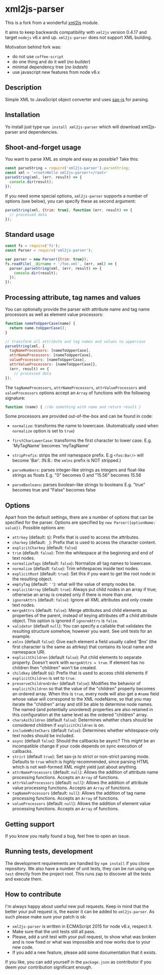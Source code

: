 xml2js-parser
=============

This is a fork from a wonderful [xml2js](https://www.npmjs.com/package/xml2js) module. 

It aims to keep backwards compatibility with `xml2js` version 0.4.17 and 
target `nodejs` v6.x and up. `xml2js-parser` does not support XML building.

Motivation behind fork was:
- do not use `coffee-script`
- do one thing and do it well (_no builder_)
- minimal dependency tree (_no lodash_)
- use javascript new features from node v6.x

Description
-----------

Simple XML to JavaScript object converter and uses [sax-js](https://github.com/isaacs/sax-js/) for parsing.

Installation
-----------

Yo install just type `npm install xml2js-parser` which will download xml2js-parser and dependencies.

Shoot-and-forget usage
----------------------

You want to parse XML as simple and easy as possible? Take this:

```javascript
const parseString = require('xml2js-parser').parseString;
const xml = '<root>Hello xml2js-parser!</root>'
parseString(xml, (err, result) => {
  console.dir(result);
});
```

If you need some special options, `xml2js-parser` supports a number of
options (see below), you can specify these as second argument:

```javascript
parseString(xml, {trim: true}, function (err, result) => {
  // processed data
});
```

Standard usage
--------------

```javascript
const fs = require('fs');
const Parser = require('xml2js-parser');

var parser = new Parser({trim: true});
fs.readFile(__dirname + '/foo.xml', (err, xml) => {
  parser.parseString(xml, (err, result) => {
    console.dir(result);
  });
});
```

Processing attribute, tag names and values
------------------------------------------

You can optionally provide the parser with attribute name and tag name processors as well 
as element value processors:

```javascript
function nameToUpperCase(name) {
  return name.toUpperCase();
}

// transform all attribute and tag names and values to uppercase
parseString(xml, {
  tagNameProcessors: [nameToUpperCase],
  attrNameProcessors: [nameToUpperCase],
  valueProcessors: [nameToUpperCase],
  attrValueProcessors: [nameToUpperCase]},
  (err, result) => {
    // processed data
});
```

The `tagNameProcessors`, `attrNameProcessors`, `attrValueProcessors` and `valueProcessors` options
accept an `Array` of functions with the following signature:

```javascript
function (name) { //do something with name and return result }
```

Some processors are provided out-of-the-box and can be found in code:

- `normalize`: transforms the name to lowercase.
(Automatically used when `normalize` option is set to `true`)

- `firstCharLowerCase`: transforms the first character to lower case.
E.g. 'MyTagName' becomes 'myTagName'

- `stripPrefix`: strips the xml namespace prefix. E.g `<foo:Bar/>` will become 'Bar'.
(N.B.: the `xmlns` prefix is NOT stripped.)

- `parseNumbers`: parses integer-like strings as integers and float-like strings as floats
E.g. "0" becomes 0 and "15.56" becomes 15.56

- `parseBooleans`: parses boolean-like strings to booleans
E.g. "true" becomes true and "False" becomes false

Options
-------

Apart from the default settings, there are a number of options that can be
specified for the parser. Options are specified by ``new Parser({optionName:
value})``. Possible options are:

  * `attrkey` (default: `$`): Prefix that is used to access the attributes.
  * `charkey` (default: `_`): Prefix that is used to access the character content. 
  * `explicitCharkey` (default: `false`)
  * `trim` (default: `false`): Trim the whitespace at the beginning and end of
    text nodes.
  * `normalizeTags` (default: `false`): Normalize all tag names to lowercase.
  * `normalize` (default: `false`): Trim whitespaces inside text nodes.
  * `explicitRoot` (default: `true`): Set this if you want to get the root
    node in the resulting object.
  * `emptyTag` (default: `''`): what will the value of empty nodes be.
  * `explicitArray` (default: `true`): Always put child nodes in an array if
    true; otherwise an array is created only if there is more than one.
  * `ignoreAttrs` (default: `false`): Ignore all XML attributes and only create
    text nodes.
  * `mergeAttrs` (default: `false`): Merge attributes and child elements as
    properties of the parent, instead of keying attributes off a child
    attribute object. This option is ignored if `ignoreAttrs` is `false`.
  * `validator` (default `null`): You can specify a callable that validates
    the resulting structure somehow, however you want. See unit tests
    for an example.
  * `xmlns` (default `false`): Give each element a field usually called '$ns'
    (the first character is the same as attrkey) that contains its local name
    and namespace URI.
  * `explicitChildren` (default `false`): Put child elements to separate
    property. Doesn't work with `mergeAttrs = true`. If element has no children
    then "children" won't be created. 
  * `childkey` (default `$$`): Prefix that is used to access child elements if
    `explicitChildren` is set to `true`. 
  * `preserveChildrenOrder` (default `false`): Modifies the behavior of
    `explicitChildren` so that the value of the "children" property becomes an
    ordered array. When this is `true`, every node will also get a `#name` field
    whose value will correspond to the XML nodeName, so that you may iterate
    the "children" array and still be able to determine node names. The named
    (and potentially unordered) properties are also retained in this
    configuration at the same level as the ordered "children" array. 
  * `charsAsChildren` (default `false`): Determines whether chars should be
    considered children if `explicitChildren` is on.
  * `includeWhiteChars` (default `false`): Determines whether whitespace-only
     text nodes should be included. 
  * `async` (default `false`): Should the callbacks be async? This *might* be
    an incompatible change if your code depends on sync execution of callbacks.
  * `strict` (default `true`): Set sax-js to strict or non-strict parsing mode.
    Defaults to `true` which is *highly* recommended, since parsing HTML which
    is not well-formed XML might yield just about anything. 
  * `attrNameProcessors` (default: `null`): Allows the addition of attribute
    name processing functions. Accepts an `Array` of functions.
  * `attrValueProcessors` (default: `null`): Allows the addition of attribute
    value processing functions. Accepts an `Array` of functions.
  * `tagNameProcessors` (default: `null`): Allows the addition of tag name
    processing functions. Accepts an `Array` of functions.
  * `valueProcessors` (default: `null`): Allows the addition of element value
    processing functions. Accepts an `Array` of functions.

Getting support
---------------

If you know you really found a bug, feel free to open an issue.

Running tests, development
--------------------------

The development requirements are handled by `npm install` if you clone repository.
We also have a number of unit tests, they can be run using `npm test` directly
from the project root. This runs zap to discover all the tests and execute
them.

How to contribute
-----------------

I'm always happy about useful new pull requests. Keep in mind that the better
your pull request is, the easier it can be added to `xml2js-parser`. As such please
make sure your patch is ok:

 * `xml2js-parser` is written in ECMAScript 2015 for node v6.x, respect it.
 * Make sure that the unit tests still all pass. 
 * Please, add a unit test with your pull request, to show what was broken and
   is now fixed or what was impossible and now works due to your new code.
 * If you add a new feature, please add some documentation that it exists.

If you like, you can add yourself in the `package.json` as contributor if you
deem your contribution significant enough. 
